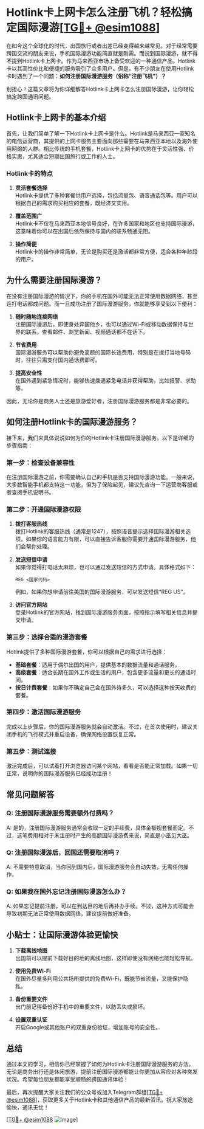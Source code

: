 # Hotlink卡上网卡怎么注册飞机？轻松搞定国际漫游[[TG💪+ @esim1088](https://t.me/s/esim1088)]

在如今这个全球化的时代，出国旅行或者出差已经变得越来越常见。对于经常需要跨国交流的朋友来说，手机国际漫游功能简直就是刚需。而说到国际漫游，就不得不提到Hotlink卡上网卡。作为马来西亚市场上备受欢迎的一种通信产品，Hotlink卡以其高性价比和便捷的服务吸引了众多用户。但是，有不少朋友在使用Hotlink卡时遇到了一个问题：**如何注册国际漫游服务（俗称“注册飞机”）？**

别担心！这篇文章将为你详细解答Hotlink卡上网卡怎么注册国际漫游，让你轻松搞定跨国通讯问题。

## Hotlink卡上网卡的基本介绍

首先，让我们简单了解一下Hotlink卡上网卡是什么。Hotlink是马来西亚一家知名的电信运营商，其提供的上网卡服务主要面向那些需要在马来西亚本地以及海外使用网络的人群。相比传统的手机套餐，Hotlink卡上网卡的优势在于灵活性强、价格实惠，尤其适合短期出国旅行或工作的人士。

### Hotlink卡的特点

1. **灵活套餐选择**  
   Hotlink卡提供了多种套餐供用户选择，包括流量包、语音通话包等。用户可以根据自己的需求购买相应的套餐，既经济又实用。

2. **覆盖范围广**  
   Hotlink卡不仅在马来西亚本地信号良好，在许多国家和地区也支持国际漫游，这意味着你可以在出国后依然保持与国内的联系畅通无阻。

3. **操作简便**  
   Hotlink卡的操作非常简单，无论是购买还是激活都非常方便，适合各种年龄段的用户。

## 为什么需要注册国际漫游？

在没有注册国际漫游的情况下，你的手机在国外可能无法正常使用数据网络，甚至连打电话都成问题。而一旦成功注册了国际漫游服务，你就能够享受到以下便利：

1. **随时随地连接网络**  
   注册国际漫游后，即使身处异国他乡，也可以通过Wi-Fi或移动数据保持与世界的联系，查看邮件、浏览新闻、视频通话都不在话下。

2. **节省费用**  
   国际漫游服务可以帮助你避免高额的国际长途费用，特别是在拨打当地号码时，往往只需支付国内通话费即可。

3. **提高安全性**  
   在国外遇到紧急情况时，能够快速拨通紧急电话并获得帮助，比如报警、求助等。

因此，无论你是商务人士还是旅游爱好者，注册国际漫游服务都是非常必要的。

## 如何注册Hotlink卡的国际漫游服务？

接下来，我们来具体说说如何为你的Hotlink卡注册国际漫游服务。以下是详细的步骤指南：

### 第一步：检查设备兼容性

在注册国际漫游之前，你需要确认自己的手机是否支持国际漫游功能。一般来说，大多数智能手机都支持这一功能，但为了保险起见，建议先咨询一下运营商客服或者查阅手机说明书。

### 第二步：开通国际漫游权限

1. **拨打客服热线**  
   拨打Hotlink的客服热线（通常是1247），按照语音提示选择国际漫游相关选项。如果你的语言能力有限，可以直接告诉客服你需要开通国际漫游服务，他们会帮你处理。

2. **发送短信申请**  
   如果你觉得打电话太麻烦，也可以通过发送短信的方式申请。具体格式如下：
   ```
   REG <国家代码>
   ```
   例如，如果你想申请前往美国的国际漫游服务，可以发送短信“REG US”。

3. **访问官方网站**  
   登录Hotlink的官方网站，找到国际漫游服务页面，按照指示填写相关信息并提交申请。

### 第三步：选择合适的漫游套餐

Hotlink提供了多种国际漫游套餐，你可以根据自己的需求进行选择：

- **基础套餐**：适用于偶尔出国的用户，提供基本的数据流量和通话服务。
- **高级套餐**：适合长期在国外工作或生活的用户，包含更多流量和更长的通话时间。
- **按日计费套餐**：如果你不确定自己会在国外待多久，可以选择这种按天收费的套餐。

### 第四步：激活国际漫游服务

完成以上步骤后，你的国际漫游服务就会自动激活。不过，在首次使用时，建议关闭手机的飞行模式并重启设备，确保网络设置恢复正常。

### 第五步：测试连接

激活完成后，可以试着打开浏览器访问某个网站，看看是否能正常加载。如果一切正常，说明你的国际漫游服务已经成功注册！

## 常见问题解答

### Q: 注册国际漫游服务需要额外付费吗？
A: 是的，注册国际漫游服务通常会收取一定的手续费，具体金额视套餐而定。不过，这笔费用相对于未注册时产生的高额国际漫游费来说，简直是小巫见大巫。

### Q: 注册国际漫游后，回国还需要取消吗？
A: 不需要特意取消，当你回到国内后，国际漫游服务会自动失效，无需任何操作。

### Q: 如果我在国外忘记注册国际漫游怎么办？
A: 如果忘记提前注册，可以在到达目的地后再补办手续。不过，这种方式可能会导致初期无法正常使用数据网络，建议提前做好准备。

## 小贴士：让国际漫游体验更愉快

1. **下载离线地图**  
   出国前可以提前下载好目的地的离线地图，这样即使没有网络也能轻松导航。

2. **使用免费Wi-Fi**  
   在国外尽量多利用公共场所提供的免费Wi-Fi，既能节省流量，又能保护隐私。

3. **备份重要文件**  
   出门前记得备份好手机中的重要文件，以防丢失或损坏。

4. **设置双重认证**  
   开启Google或其他账户的双重身份验证，增加账号的安全性。

## 总结

通过本文的学习，相信你已经掌握了如何为Hotlink卡注册国际漫游服务的方法。无论是商务出行还是休闲旅游，提前注册国际漫游都能让你更加从容应对各种突发状况。希望每位朋友都能享受顺畅的跨国通讯体验！

最后，再次提醒大家关注我们的公众号或加入Telegram群组[[TG💪+ @esim1088](https://t.me/s/esim1088)]，获取更多关于Hotlink卡和其他通信产品的最新资讯。祝大家旅途愉快，通讯无忧！

[[TG💪+ @esim1088](https://t.me/s/esim1088) ![Image](https://i.postimg.cc/4NQfJmqS/Snipaste-2025-05-13-00-14-12.png)]